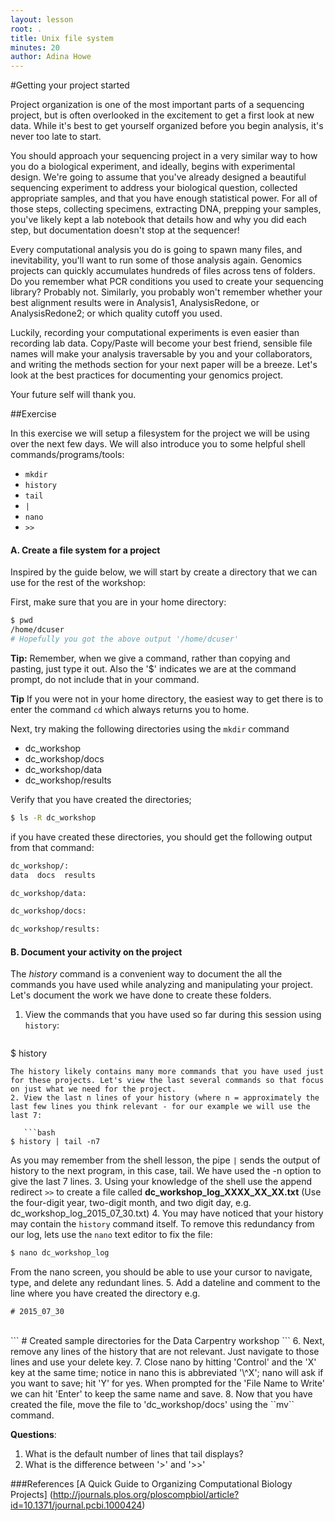 ```yaml
---
layout: lesson
root: .
title: Unix file system
minutes: 20
author: Adina Howe
---
```



#Getting your project started

Project organization is one of the most important parts of a sequencing project, but is often overlooked in the excitement to get a first look at new data. While it's best to get yourself organized before you begin analysis,
it's never too late to start.

You should approach your sequencing project in a very similar way to how you do a biological experiment, and ideally, begins with experimental design. We're going to assume that you've already designed a beautiful sequencing experiment 
to address your biological question, collected appropriate samples, and that you have enough statistical power. For all of those steps, collecting specimens, extracting DNA, prepping your samples, you've likely kept a lab notebook that details how and why you did each step, but documentation doesn't stop at the sequencer! 

Every computational analysis you do is going to spawn many files, and inevitability, you'll 
want to run some of those analysis again. Genomics projects can quickly accumulates hundreds of files across tens of folders. Do you remember what PCR conditions you used to create your sequencing library? Probably not. Similarly, you probably won't 
remember whether your best alignment results were in Analysis1, AnalysisRedone, or AnalysisRedone2; or which quality cutoff 
you used.

Luckily, recording your computational experiments is even easier than recording lab data. Copy/Paste will become your best friend, sensible file names will make your analysis traversable by you and your collaborators, and writing the methods section for your next paper will be a breeze. Let's look at the best practices for documenting your genomics project. 

Your future self will thank you.

##Exercise

In this exercise we will setup a filesystem for the project we will be using over the next few days. We will also introduce you to some helpful shell commands/programs/tools:

* ``mkdir``
* ``history``
* ``tail``
* ``|``
* ``nano``
* ``>>``

#### A. Create a file system for a project

Inspired by the guide below, we will start by create a directory that we can use for the rest of the workshop:

First, make sure that you are in your home directory:
```bash
$ pwd
/home/dcuser
# Hopefully you got the above output '/home/dcuser' 
```

**Tip:** Remember, when we give a command, rather than copying and pasting, just type it out. Also the '$' indicates we are at the command prompt, do not include that in your command. 

**Tip** If you were not in your home directory, the easiest way to get there is to enter the command ``cd`` which always returns you to home. 

Next, try making the following directories using the ``mkdir`` command


* dc_workshop
* dc_workshop/docs
* dc_workshop/data
* dc_workshop/results


Verify that you have created the directories;

```bash 
$ ls -R dc_workshop
```

if you have created these directories, you should get the following output from that command:

```bash
dc_workshop/:
data  docs  results

dc_workshop/data:

dc_workshop/docs:

dc_workshop/results:
```

#### B. Document your activity on the project

The *history* command is a convenient way to document the all the commands you have used while analyzing and manipulating your project. Let's document the work we have done to create these folders. 

1. View the commands that you have used so far during this session using ``history``:

   ```bash
$ history
```
The history likely contains many more commands that you have used just for these projects. Let's view the last several commands so that focus on just what we need for the project. 
2. View the last n lines of your history (where n = approximately the last few lines you think relevant - for our example we will use the last 7:

   ```bash
$ history | tail -n7
```
As you may remember from the shell lesson, the pipe ``|`` sends the output of history to the next program, in this case, tail. We have used the -n option to give the last 7 lines.
3. Using your knowledge of the shell use the append redirect ``>>`` to create a file called **dc_workshop_log_XXXX_XX_XX.txt** (Use the four-digit year, two-digit month, and two digit day, e.g. dc_workshop_log_2015_07_30.txt)
4. You may have noticed that your history may contain the ``history`` command itself. To remove this redundancy from our log, lets use the ``nano`` text editor to fix the file:
   ```bash
$ nano dc_workshop_log
```
From the nano screen, you should be able to use your cursor to navigate, type, and delete any redundant lines. 
5. Add a dateline and comment to the line where you have created the directory e.g. <br>
   ```
# 2015_07_30 
```
<br>
   ```
# Created sample directories for the Data Carpentry workshop
```
6. Next, remove any lines of the history that are not relevant. Just navigate to those lines and use your delete key. 
7. Close nano by hitting 'Control' and the 'X' key at the same time; notice in nano this is abbreviated '\^X'; nano will ask if you want to save; hit 'Y' for yes. When prompted for the 'File Name to Write' we can hit 'Enter' to keep the same name and save. 
8. Now that you have created the file, move the file to 'dc_workshop/docs' using the ``mv`` command. 


**Questions**: <br>
1. What is the default number of lines that tail displays?<br>
2. What is the difference between '>' and '>>'




###References
[A Quick Guide to Organizing Computational Biology Projects] (http://journals.plos.org/ploscompbiol/article?id=10.1371/journal.pcbi.1000424)


